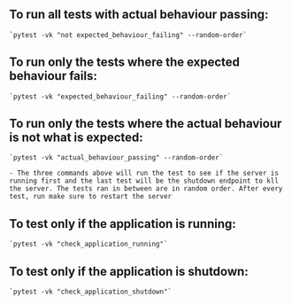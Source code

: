 ## To run all tests with actual behaviour passing:
    `pytest -vk "not expected_behaviour_failing" --random-order`

## To run only the tests where the expected behaviour fails:
    `pytest -vk "expected_behaviour_failing" --random-order`

## To run only the tests where the actual behaviour is not what is expected:
    `pytest -vk "actual_behaviour_passing" --random-order`

    - The three commands above will run the test to see if the server is running first and the last test will be the shutdown endpoint to kll the server. The tests ran in between are in random order. After every test, run make sure to restart the server

## To test only if the application is running:
    `pytest -vk "check_application_running"`

## To test only if the application is shutdown:
    `pytest -vk "check_application_shutdown"`